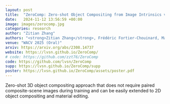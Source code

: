 ```yaml
---
layout: post
title:  "ZeroComp: Zero-shot Object Compositing from Image Intrinsics via Diffusion"
date:   2024-11-12 13:56:59 +00:00
image: images/zerocomp.jpg
categories: research
author: "Zitian Zhang"
authors: "<strong>Zitian Zhang</strong>, Frédéric Fortier-Chouinard, Mathieu Garon, Anand Bhattad, Jean-François Lalonde"
venue: "WACV 2025 (Oral)"
arxiv: https://arxiv.org/abs/2308.14737
website: https://lvsn.github.io/ZeroComp/
# code: https://github.com/zzt76/ZeroComp
code: https://github.com/lvsn/ZeroComp
supp: https://lvsn.github.io/ZeroComp/supp
poster: https://lvsn.github.io/ZeroComp/assets/poster.pdf
---
```

Zero-shot 3D object compositing approach that does not require paired composite-scene images during training and can be easily extended to 2D object compositing and material editing.